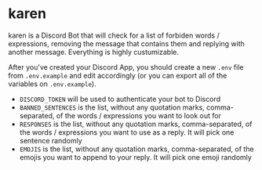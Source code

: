 # karen

karen is a Discord Bot that will check for a list of forbiden words / expressions, removing the message that contains them and replying with another message. Everything is highly custumizable.

After you've created your Discord App, you should create a new `.env` file from `.env.example` and edit accordingly (or you can export all of the variables on `.env.example`).

- `DISCORD_TOKEN` will be used to authenticate your bot to Discord
- `BANNED_SENTENCES` is the list, without any quotation marks, comma-separated, of the words / expressions you want to look out for
- `RESPONSES` is the list, without any quotation marks, comma-separated, of the words / expressions you want to use as a reply. It will pick one sentence randomly
- `EMOJIS` is the list, without any quotation marks, comma-separated, of the emojis you want to append to your reply. It will pick one emoji randomly
